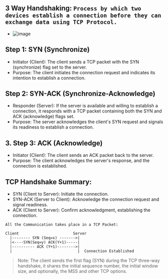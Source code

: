 ## 3 Way Handshaking: `Process by which two devices establish a connection before they can exchange data using TCP Protocol.`

- ![image](https://github.com/IOxCyber/CyberEssentials/assets/40174034/2fb1fb3f-0864-4142-8d34-eb5d407b9d2f)

## Step 1: SYN (Synchronize)
- Initiator (Client): The client sends a TCP packet with the SYN (synchronize) flag set to the server.
- Purpose: The client initiates the connection request and indicates its intention to establish a connection.

## Step 2: SYN-ACK (Synchronize-Acknowledge)
- Responder (Server): If the server is available and willing to establish a connection, it responds with a TCP packet containing both the SYN and ACK (acknowledge) flags set.
- Purpose: The server acknowledges the client's SYN request and signals its readiness to establish a connection.

## 3. Step 3: ACK (Acknowledge)
- Initiator (Client): The client sends an ACK packet back to the server.
- Purpose: The client acknowledges the server's response, and the connection is established.

## TCP Handshake Summary:
- SYN (Client to Server): Initiate the connection.
- SYN-ACK (Server to Client): Acknowledge the connection request and signal readiness.
- ACK (Client to Server): Confirm acknowledgment, establishing the connection.

```
All the Communication takes place in a TCP Packet:

Client                        Server
  |-------- SYN (Seq=x) ------->|
  |<----SYN(Seq=y) ACK(Y+1)-----|
  |---------- ACK (Y+1)-------->|
  |                             |  Connection Established
```

> Note:  The client sends the first flag (SYN) during the TCP three-way handshake, it shares the initial sequence number, the initial window size, and optionally, the MSS and other TCP options.



